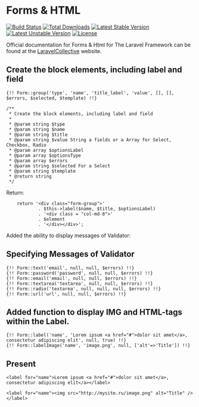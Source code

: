 # Forms & HTML

[![Build Status](https://travis-ci.org/LaravelCollective/html.svg)](https://travis-ci.org/LaravelCollective/html)
[![Total Downloads](https://poser.pugx.org/LaravelCollective/html/downloads)](https://packagist.org/packages/laravelcollective/html)
[![Latest Stable Version](https://poser.pugx.org/LaravelCollective/html/v/stable.svg)](https://packagist.org/packages/laravelcollective/html)
[![Latest Unstable Version](https://poser.pugx.org/LaravelCollective/html/v/unstable.svg)](https://packagist.org/packages/laravelcollective/html)
[![License](https://poser.pugx.org/LaravelCollective/html/license.svg)](https://packagist.org/packages/laravelcollective/html)

Official documentation for Forms & Html for The Laravel Framework can be found at the [LaravelCollective](http://laravelcollective.com) website.

## Create the block elements, including label and field

    {!! Form::group('type', 'name', 'title_label', 'value', [], [], $errors, $selected, $template) !!}

    /**
     * Create the block elements, including label and field
     * 
     * @param string $type
     * @param string $name
     * @param string $title
     * @param string $value String a fields or a Array for Select, Checkbox, Radio
     * @param array $optionsLabel
     * @param array $optionsType
     * @param array $errors
     * @param string $selected For a Select
     * @param string $template
     * @return string
     */

Return:

        return '<div class="form-group">'
                . $this->label($name, $title, $optionsLabel)
                . '<div class = "col-md-8">'
                . $element
                . '</div></div>';


Added the ability to display messages of Validator:

## Specifying Messages of Validator
    {!! Form::text('email', null, null, $errors) !!}
    {!! Form::password('password', null, null, $errors) !!}
    {!! Form::email('email', null, null, $errors) !!}
    {!! Form::textarea('textarea', null, null, $errors) !!}
    {!! Form::radio('textarea', null, null, null, $errors) !!}
    {!! Form::url('url', null, null, $errors) !!}

## Added function to display IMG and HTML-tags within the Label.
    {!! Form::label('name', 'Lorem ipsum <a href="#">dolor sit amet</a>, consectetur adipiscing elit', null, true) !!}
    {!! Form::labelImage('name', 'image.png', null, ['alt'=>'Title']) !!}

## Present
    <label for="name">Lorem ipsum <a href="#">dolor sit amet</a>, consectetur adipiscing elit</a></label>

    <label for="name"><img src="http://mysite.ru/image.png" alt="Title" /></label>
